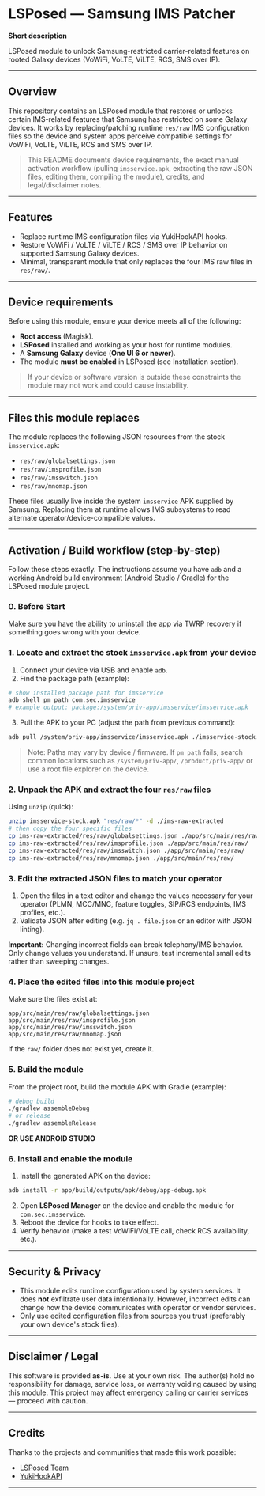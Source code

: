 # LSPosed — Samsung IMS Patcher

**Short description**

LSPosed module to unlock Samsung-restricted carrier-related features on rooted Galaxy devices (VoWiFi, VoLTE, ViLTE, RCS, SMS over IP).

---

## Overview

This repository contains an LSPosed module that restores or unlocks certain IMS-related features that Samsung has restricted on some Galaxy devices. It works by replacing/patching runtime `res/raw` IMS configuration files so the device and system apps perceive compatible settings for VoWiFi, VoLTE, ViLTE, RCS and SMS over IP.

> This README documents device requirements, the exact manual activation workflow (pulling `imsservice.apk`, extracting the raw JSON files, editing them, compiling the module), credits, and legal/disclaimer notes.

---

## Features

- Replace runtime IMS configuration files via YukiHookAPI hooks.
- Restore VoWiFi / VoLTE / ViLTE / RCS / SMS over IP behavior on supported Samsung Galaxy devices.
- Minimal, transparent module that only replaces the four IMS raw files in `res/raw/`.

---

## Device requirements

Before using this module, ensure your device meets all of the following:

- **Root access** (Magisk).
- **LSPosed** installed and working as your host for runtime modules.
- A **Samsung Galaxy** device (**One UI 6 or newer**).
- The module **must be enabled** in LSPosed (see Installation section).

> If your device or software version is outside these constraints the module may not work and could cause instability.

---

## Files this module replaces

The module replaces the following JSON resources from the stock `imsservice.apk`:

- `res/raw/globalsettings.json`
- `res/raw/imsprofile.json`
- `res/raw/imsswitch.json`
- `res/raw/mnomap.json`

These files usually live inside the system `imsservice` APK supplied by Samsung. Replacing them at runtime allows IMS subsystems to read alternate operator/device-compatible values.

---

## Activation / Build workflow (step-by-step)

Follow these steps exactly. The instructions assume you have `adb` and a working Android build environment (Android Studio / Gradle) for the LSPosed module project.

### 0. Before Start
Make sure you have the ability to uninstall the app via TWRP recovery if something goes wrong with your device.

### 1. Locate and extract the stock `imsservice.apk` from your device

1. Connect your device via USB and enable `adb`.
2. Find the package path (example):

```bash
# show installed package path for imsservice
adb shell pm path com.sec.imsservice
# example output: package:/system/priv-app/imsservice/imsservice.apk
```

3. Pull the APK to your PC (adjust the path from previous command):

```bash
adb pull /system/priv-app/imsservice/imsservice.apk ./imsservice-stock.apk
```

> Note: Paths may vary by device / firmware. If `pm path` fails, search common locations such as `/system/priv-app/`, `/product/priv-app/` or use a root file explorer on the device.


### 2. Unpack the APK and extract the four `res/raw` files

Using `unzip` (quick):

```bash
unzip imsservice-stock.apk "res/raw/*" -d ./ims-raw-extracted
# then copy the four specific files
cp ims-raw-extracted/res/raw/globalsettings.json ./app/src/main/res/raw/
cp ims-raw-extracted/res/raw/imsprofile.json ./app/src/main/res/raw/
cp ims-raw-extracted/res/raw/imsswitch.json ./app/src/main/res/raw/
cp ims-raw-extracted/res/raw/mnomap.json ./app/src/main/res/raw/
```

### 3. Edit the extracted JSON files to match your operator

1. Open the files in a text editor and change the values necessary for your operator (PLMN, MCC/MNC, feature toggles, SIP/RCS endpoints, IMS profiles, etc.).
2. Validate JSON after editing (e.g. `jq . file.json` or an editor with JSON linting).

**Important:** Changing incorrect fields can break telephony/IMS behavior. Only change values you understand. If unsure, test incremental small edits rather than sweeping changes.


### 4. Place the edited files into this module project

Make sure the files exist at:

```
app/src/main/res/raw/globalsettings.json
app/src/main/res/raw/imsprofile.json
app/src/main/res/raw/imsswitch.json
app/src/main/res/raw/mnomap.json
```

If the `raw/` folder does not exist yet, create it.


### 5. Build the module

From the project root, build the module APK with Gradle (example):

```bash
# debug build
./gradlew assembleDebug
# or release
./gradlew assembleRelease
```

**OR USE ANDROID STUDIO**


### 6. Install and enable the module

1. Install the generated APK on the device:

```bash
adb install -r app/build/outputs/apk/debug/app-debug.apk
```

2. Open **LSPosed Manager** on the device and enable the module for `com.sec.imsservice`.
3. Reboot the device for hooks to take effect.
4. Verify behavior (make a test VoWiFi/VoLTE call, check RCS availability, etc.).


---

## Security & Privacy

- This module edits runtime configuration used by system services. It does **not** exfiltrate user data intentionally. However, incorrect edits can change how the device communicates with operator or vendor services.
- Only use edited configuration files from sources you trust (preferably your own device's stock files).

---

## Disclaimer / Legal

This software is provided **as-is**. Use at your own risk. The author(s) hold no responsibility for damage, service loss, or warranty voiding caused by using this module. This project may affect emergency calling or carrier services — proceed with caution.

---

## Credits

Thanks to the projects and communities that made this work possible:

- [LSPosed Team](https://github.com/LSPosed)
- [YukiHookAPI](https://github.com/fankes/YukiHookAPI)


---


